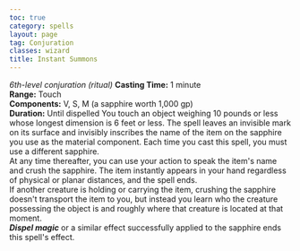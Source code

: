 ```yaml
---
toc: true
category: spells
layout: page
tag: Conjuration
classes: wizard
title: Instant Summons 
---
```

_6th-level conjuration (ritual)_ 
**Casting Time:** 1 minute    
**Range:** Touch    
**Components:** V, S, M (a sapphire worth 1,000 gp)    
**Duration:** Until dispelled 
You touch an object weighing 10 pounds or less whose longest dimension is 6 feet or less. The spell leaves an invisible mark on its surface and invisibly inscribes the name of the item on the sapphire you use as the material component. Each time you cast this spell, you must use a different sapphire.    
At any time thereafter, you can use your action to speak the item's name and crush the sapphire. The item instantly appears in your hand regardless of physical or planar distances, and the spell ends.    
If another creature is holding or carrying the item, crushing the sapphire doesn't transport the item to you, but instead you learn who the creature possessing the object is and roughly where that creature is located at that moment.    
**_Dispel magic_** or a similar effect successfully applied to the sapphire ends this spell's effect. 